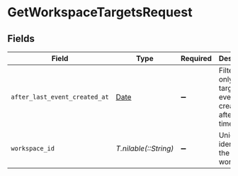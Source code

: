 # GetWorkspaceTargetsRequest


## Fields

| Field                                                                  | Type                                                                   | Required                                                               | Description                                                            |
| ---------------------------------------------------------------------- | ---------------------------------------------------------------------- | ---------------------------------------------------------------------- | ---------------------------------------------------------------------- |
| `after_last_event_created_at`                                          | [Date](https://ruby-doc.org/stdlib-2.6.1/libdoc/date/rdoc/Date.html)   | :heavy_minus_sign:                                                     | Filter to only return targets with events created after this timestamp |
| `workspace_id`                                                         | *T.nilable(::String)*                                                  | :heavy_minus_sign:                                                     | Unique identifier of the workspace.                                    |